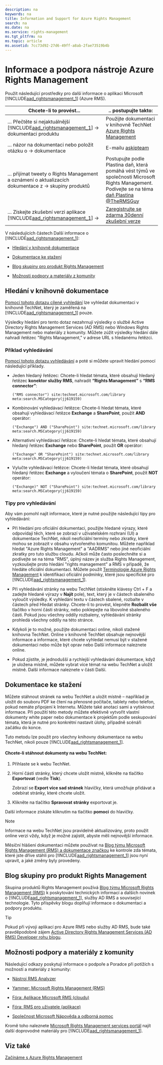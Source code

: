 ```yaml
---
description: na
keywords: na
title: Information and Support for Azure Rights Management
search: na
ms.date: na
ms.service: rights-management
ms.tgt_pltfrm: na
ms.topic: article
ms.assetid: 7cc73d92-27d6-49ff-a8ab-2fae73519b4b
---
```

# Informace a podpora n&#225;stroje Azure Rights Management
Použít následující prostředky pro další informace o aplikaci Microsoft [!INCLUDE[aad_rightsmanagement_1](../Token/aad_rightsmanagement_1_md.md)] (Azure RMS).

|Chcete-li to provést...|.. postupujte takto:|
|---------------------------|------------------------|
|… Přečtěte si nejaktuálnější [!INCLUDE[aad_rightsmanagement_1](../Token/aad_rightsmanagement_1_md.md)] → dokumentaci produktu|Použijte dokumentaci v knihovně TechNet  [Azure Rights Management](../Topic/Azure_Rights_Management.md)|
|… názor na dokumentaci nebo položit otázku o → dokumentace|E-mailu [askipteam](mailto:%20askipteam@microsoft.com?subject=Documentation%20feedback)|
|… přijímat tweety o Rights Management a oznámení o aktualizacích dokumentace z → skupiny produktů|Postupujte podle Plastina daň, která pomáhá vést týmů ve společnosti Microsoft Rights Management. Podívejte se na téma [daň Plastina @TheRMSGuy](https://twitter.com/TheRMSGuy)|
|… Získejte zkušební verzi aplikace [!INCLUDE[aad_rightsmanagement_1](../Token/aad_rightsmanagement_1_md.md)] →|[Zaregistrujte se zdarma 30denní zkušební verze](https://portal.microsoftonline.com/Signup/MainSignUp15.aspx?&amp;OfferId=A43415D3-404C-4df3-B31B-AAD28118A778&amp;dl=RIGHTSMANAGEMENT&amp;ali=1)|
V následujících částech Další informace o [!INCLUDE[aad_rightsmanagement_1](../Token/aad_rightsmanagement_1_md.md)]:

-   [Hledání v knihovně dokumentace](../Topic/Information_and_Support_for_Azure_Rights_Management.md#BKMK_SearchTips)

-   [Dokumentace ke stažení](../Topic/Information_and_Support_for_Azure_Rights_Management.md#BKMK_Download)

-   [Blog skupiny pro produkt Rights Management](../Topic/Information_and_Support_for_Azure_Rights_Management.md#BKMK_ProductGroupBlog)

-   [Možnosti podpory a materiály z komunity](../Topic/Information_and_Support_for_Azure_Rights_Management.md#BKMK_SupportOptions)

## <a name="BKMK_SearchTips"></a>Hledání v knihovně dokumentace
[Pomocí tohoto dotazu cílené vyhledání](http://www.bing.com/search?q=%28"Rights%20Management"%29%20site:technet.microsoft.com/library%20meta:search.MSCategory%28jj619159%29) lze vyhledat dokumentaci v knihovně TechNet, který je zaměřená na [!INCLUDE[aad_rightsmanagement_1](../Token/aad_rightsmanagement_1_md.md)] pouze.

Výsledky hledání pro tento dotaz nezahrnují výsledky o službě Active Directory Rights Management Services (AD RMS) nebo Windows Rights Management nebo materiály z komunity. Můžete zúžit výsledky hledání dále nahradí řetězec "Rights Management," v adrese URL s hledanému řetězci.

### Příklad vyhledávání
[Pomocí tohoto dotazu vyhledávání](http://www.bing.com/search?q=%28"Rights%20Management"%29%20site:technet.microsoft.com/library%20meta:search.MSCategory%28jj619159%29) a poté si můžete upravit hledání pomocí následující příklady.

-   Jeden hledaný řetězec: Chcete-li hledat témata, které obsahují hledaný řetězec **konektor služby RMS**, nahradit **“Rights Management”** s **“RMS connector”**:

    ```
    ("RMS connector") site:technet.microsoft.com/library meta:search.MSCategory(jj619159)
    ```

-   Kombinování vyhledávací řetězce: Chcete-li hledat témata, které obsahují vyhledávací řetězce **Exchange** a **SharePoint**, použít **AND** operátor:

    ```
    ("Exchange") AND ("SharePoint") site:technet.microsoft.com/library meta:search.MSCategory(jj619159)
    ```

-   Alternativní vyhledávací řetězce: Chcete-li hledat témata, které obsahují hledaný řetězec **Exchange** nebo **SharePoint**, použít **OR** operátor:

    ```
    ("Exchange" OR "SharePoint") site:technet.microsoft.com/library meta:search.MSCategory(jj619159)
    ```

-   Vylučte vyhledávací řetězce: Chcete-li hledat témata, které obsahují hledaný řetězec **Exchange** a vyloučení témata o **SharePoint**, použít **NOT** operátor:

    ```
    ("Exchange)" NOT ("SharePoint") site:technet.microsoft.com/library meta:search.MSCategory(jj619159)
    ```

### Tipy pro vyhledávání
Aby vám pomohl najít informace, které je nutné použijte následující tipy pro vyhledávání:

-   Při hledání pro oficiální dokumentaci, použijte hledané výrazy, které odpovídají těch, které se zobrazí v uživatelském rozhraní (UI) a dokumentace TechNet, nikoli neoficiální termíny nebo zkratky, které mohou se zobrazit v obsahu vytvořeného komunitou. Můžete například hledat "Azure Rights Management" a "AADRMS" nebo jiné neoficiální zkratky pro tuto službu cloudu. Ačkoli může často poslechněte si a podívejte se na téma "RMS", úplný název je služba Rights Management, vyzkoušejte proto hledání "rights management" a RMS v případě, že hledáte oficiální dokumentaci. Můžete použít [Terminologie Azure Rights Management](../Topic/Terminology_for_Azure_Rights_Management.md) k identifikaci oficiální podmínky, které jsou specifické pro [!INCLUDE[aad_rightsmanagement_1](../Token/aad_rightsmanagement_1_md.md)].

-   Při vyhledávání stránky na webu TechNet (stiskněte klávesy Ctrl + F a zadejte hledané výrazy v **Najít** pole), text, který je v částech sbaleného vyloučit výsledky. K vyhledání textu v částech sbalené, rozbalte v částech před Hledat stránky. Chcete-li to provést, klepněte **Rozbalit vše** tlačítko v horní části stránky, nebo poklepejte na libovolné sbaleného části. Pokud jsou všechny oddíly rozbaleny, vyhledávání stránky prohledá všechny oddíly na této stránce.

-   Kdykoli je to možné, použijte dokumentaci online, nikoli stažené knihovna TechNet. Online v knihovně TechNet obsahuje nejnovější informace a informace, které chcete vyhledat nemusí být v stažené dokumentaci nebo může být oprav nebo Další informace naleznete online.

-   Pokud zjistíte, je jednodušší a rychlejší vyhledávání dokumentace, když je uložena místně, můžete vybrat více témat na webu TechNet a uložit místně. Další informace naleznete v části Další.

## <a name="BKMK_Download"></a>Dokumentace ke stažení
Můžete stáhnout stránek na webu TechNet a uložit místně – například je uložit do souboru PDF ke čtení na přenosné počítače, tablety nebo telefon, pokud nemáte připojení k Internetu. Můžete také anotaci sami a vytisknout informace. Při použití této metody můžete efektivně vytvořit vlastní dokumenty white paper nebo dokumentace k projektům podle seskupování témata, která je nutné pro konkrétní nastavit úlohy, případně scénáři začátku do konce.

Tuto metodu lze použít pro všechny knihovny dokumentace na webu TechNet, nikoli pouze [!INCLUDE[aad_rightsmanagement_1](../Token/aad_rightsmanagement_1_md.md)].

#### Chcete-li stáhnout dokumenty na webu TechNet:

1.  Přihlaste se k webu TechNet.

2.  Horní části stránky, který chcete uložit místně, klikněte na tlačítko **Exportovat** (vedle **Tisk**).

    Zobrazí se **Export více sad stránek** hlavičky, která umožňuje přidávat a odebírat stránky, které chcete uložit.

3.  Klikněte na tlačítko **Spravovat stránky** exportovat je.

Další informace získáte kliknutím na tlačítko **pomoci** do hlavičky.

> [!NOTE]
> Informace na webu TechNet jsou pravidelně aktualizovány, proto použít online verzi vždy, když je možné zajistit, abyste měli nejnovější informace.
> 
> Měsíční hlášení dokumentaci můžete používat na [Blog týmu Microsoft Rights Management (RMS) a dokumentace značkou](http://blogs.technet.com/b/rms/archive/tags/docs/) ke kontrole zda témata, které jste dříve stáhli pro [!INCLUDE[aad_rightsmanagement_1](../Token/aad_rightsmanagement_1_md.md)] jsou nyní upravit, a jaké změny byly provedeny.

## <a name="BKMK_ProductGroupBlog"></a>Blog skupiny pro produkt Rights Management
Skupina produktů Rights Management používá [Blog týmu Microsoft Rights Management (RMS)](http://blogs.technet.com/b/rms/) k poskytování technických informací a dalších novinek o [!INCLUDE[aad_rightsmanagement_1](../Token/aad_rightsmanagement_1_md.md)], služby AD RMS a související technologie. Tyto příspěvky blogu doplňují informace o dokumentaci a podpory produktu.

> [!TIP]
> Pokud při vývoji aplikací pro Azure RMS nebo služby AD RMS, bude také pravděpodobně zájem [Active Directory Rights Management Services (AD RMS) Developer rohu blogu](http://blogs.msdn.com/b/rms/).

## <a name="BKMK_SupportOptions"></a>Možnosti podpory a materiály z komunity
Následující odkazy poskytují informace o podpoře a Poradce při potížích s možností a materiály z komunity:

-   [Nástroj RMS Analyzer](http://www.microsoft.com/en-us/download/details.aspx?id=46437)

-   [Yammer: Microsoft Rights Management (RMS)](http://www.yammer.com/AskIPTeam)

-   [Fóra: Aplikace Microsoft RMS (cloudu)](https://social.technet.microsoft.com/Forums/en-US/home?forum=rmscloud)

-   [Fóra: RMS pro uživatele (aplikace)](https://social.technet.microsoft.com/Forums/en-US/home?forum=rmsapps)

-   [Společnost Microsoft Nápověda a odborná pomoc](http://go.microsoft.com/fwlink/?LinkId=243064)

Kromě toho naleznete [Microsoft Rights Management services portál](http://www.microsoft.com/rms) najít další doprovodné materiály pro [!INCLUDE[aad_rightsmanagement_1](../Token/aad_rightsmanagement_1_md.md)].

## Viz také
[Začínáme s Azure Rights Management](../Topic/Getting_Started_with_Azure_Rights_Management.md)

